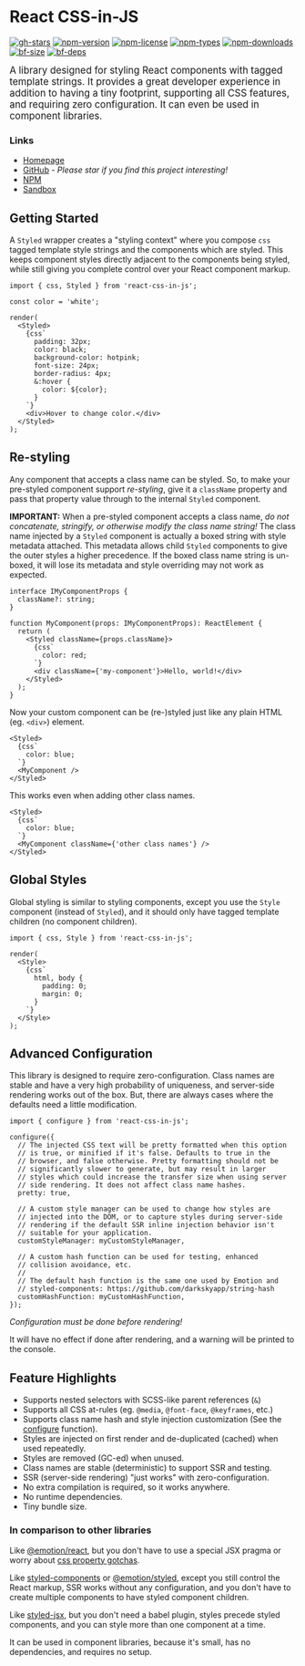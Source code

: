 # React CSS-in-JS

[![gh-stars](https://badgen.net/github/stars/Shakeskeyboarde/react-css-in-js?color=black)](https://github.com/Shakeskeyboarde/react-css-in-js)
[![npm-version](https://badgen.net/npm/v/react-css-in-js?color=red)](https://www.npmjs.com/package/react-css-in-js)
[![npm-license](https://badgen.net/npm/license/react-css-in-js?color=red)](https://opensource.org/licenses/ISC)
[![npm-types](https://badgen.net/npm/types/react-css-in-js?color=red)](https://www.npmjs.com/package/react-css-in-js)
[![npm-downloads](https://badgen.net/npm/dw/react-css-in-js?color=red)](https://www.npmjs.com/package/react-css-in-js)
[![bf-size](https://badgen.net/bundlephobia/minzip/react-css-in-js@latest?color=blue)](https://bundlephobia.com/result?p=react-css-in-js@latest)
[![bf-deps](https://badgen.net/bundlephobia/dependency-count/react-css-in-js@latest?color=blue)](https://bundlephobia.com/result?p=react-css-in-js@latest)

<big>A library designed for styling React components with tagged template strings. It provides a great developer experience in addition to having a tiny footprint, supporting all CSS features, and requiring zero configuration. It can even be used in component libraries.</big>

### Links

- <a href="https://react-css-in-js.com">Homepage</a>
- <a href="https://github.com/Shakeskeyboarde/react-css-in-js" target="_blank">GitHub</a> - _Please star if you find this project interesting!_
- <a href="https://www.npmjs.com/package/react-css-in-js" target="_blank">NPM</a>
- <a href="https://codesandbox.io/s/react-css-in-js-iup6f" target="_blank">Sandbox</a>

## Getting Started

A `Styled` wrapper creates a "styling context" where you compose `css` tagged template style strings and the components which are styled. This keeps component styles directly adjacent to the components being styled, while still giving you complete control over your React component markup.

```tsx
import { css, Styled } from 'react-css-in-js';

const color = 'white';

render(
  <Styled>
    {css`
      padding: 32px;
      color: black;
      background-color: hotpink;
      font-size: 24px;
      border-radius: 4px;
      &:hover {
        color: ${color};
      }
    `}
    <div>Hover to change color.</div>
  </Styled>
);
```

## Re-styling
  
Any component that accepts a class name can be styled. So, to make your pre-styled component support _re-styling_, give it a `className` property and pass that property value through to the internal `Styled` component.

**IMPORTANT:** When a pre-styled component accepts a class name, _do not concatenate, stringify, or otherwise modify the class name string!_ The class name injected by a `Styled` component is actually a boxed string with style metadata attached. This metadata allows child `Styled` components to give the outer styles a higher precedence. If the boxed class name string is un-boxed, it will lose its metadata and style overriding may not work as expected.

```tsx
interface IMyComponentProps {
  className?: string;
}

function MyComponent(props: IMyComponentProps): ReactElement {
  return (
    <Styled className={props.className}>
      {css`
        color: red;
      `}
      <div className={'my-component'}>Hello, world!</div>
    </Styled>
  );
}
```

Now your custom component can be (re-)styled just like any plain HTML (eg. `<div>`) element.

```tsx
<Styled>
  {css`
    color: blue;
  `}
  <MyComponent />
</Styled>
```

This works even when adding other class names.

```tsx
<Styled>
  {css`
    color: blue;
  `}
  <MyComponent className={'other class names'} />
</Styled>
```

## Global Styles

Global styling is similar to styling components, except you use the `Style` component (instead of `Styled`), and it should only have tagged template children (no component children).

```tsx
import { css, Style } from 'react-css-in-js';

render(
  <Style>
    {css`
      html, body {
        padding: 0;
        margin: 0;
      }
    `}
  </Style>
);
```

## Advanced Configuration

This library is designed to require zero-configuration. Class names are stable and have a very high probability of uniqueness, and server-side rendering works out of the box. But, there are always cases where the defaults need a little modification.

```tsx
import { configure } from 'react-css-in-js';

configure({
  // The injected CSS text will be pretty formatted when this option
  // is true, or minified if it's false. Defaults to true in the
  // browser, and false otherwise. Pretty formatting should not be
  // significantly slower to generate, but may result in larger
  // styles which could increase the transfer size when using server
  // side rendering. It does not affect class name hashes.
  pretty: true,

  // A custom style manager can be used to change how styles are
  // injected into the DOM, or to capture styles during server-side
  // rendering if the default SSR inline injection behavior isn't
  // suitable for your application.
  customStyleManager: myCustomStyleManager,

  // A custom hash function can be used for testing, enhanced
  // collision avoidance, etc.
  //
  // The default hash function is the same one used by Emotion and
  // styled-components: https://github.com/darkskyapp/string-hash
  customHashFunction: myCustomHashFunction,
});
```

_Configuration must be done before rendering!_

It will have no effect if done after rendering, and a warning will be printed to the console.

## Feature Highlights

- Supports nested selectors with SCSS-like parent references (`&`)
- Supports all CSS at-rules (eg. `@media`, `@font-face`, `@keyframes`, etc.)
- Supports class name hash and style injection customization (See the [configure](https://react-css-in-js.com#configure) function).
- Styles are injected on first render and de-duplicated (cached) when used repeatedly.
- Styles are removed (GC-ed) when unused.
- Class names are stable (deterministic) to support SSR and testing.
- SSR (server-side rendering) "just works" with zero-configuration.
- No extra compilation is required, so it works anywhere.
- No runtime dependencies.
- Tiny bundle size.

### In comparison to other libraries

Like [@emotion/react](https://www.npmjs.com/package/@emotion/react), but you don't have to use a special JSX pragma or worry about [css property gotchas](https://emotion.sh/docs/css-prop#gotchas).

Like [styled-components](https://styled-components.com) or [@emotion/styled](https://www.npmjs.com/package/@emotion/styled), except you still control the React markup, SSR works without any configuration, and you don't have to create multiple components to have styled component children.

Like [styled-jsx](https://www.npmjs.com/package/styled-jsx), but you don't need a babel plugin, styles precede styled components, and you can style more than one component at a time.

It can be used in component libraries, because it's small, has no dependencies, and requires no setup.
